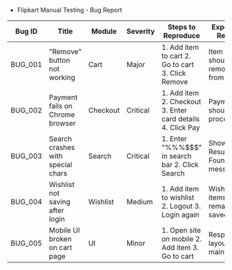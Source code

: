 * Flipkart Manual Testing - Bug Report

| Bug ID  | Title                         | Module    | Severity  | Steps to Reproduce                                  | Expected Result                     | Actual Result                     | Status     |
|---------|-------------------------------|-----------|-----------|---------------------------------------------------|-----------------------------------|---------------------------------|------------|
| BUG_001 | "Remove" button not working    | Cart      | Major     | 1. Add item to cart  2. Go to cart  3. Click Remove | Item should be removed from cart  | Nothing happens when clicked     | Open       |
| BUG_002 | Payment fails on Chrome browser | Checkout  | Critical  | 1. Add item  2. Checkout  3. Enter card details  4. Click Pay | Payment should be processed       | Page freezes and payment fails   | In Progress|
| BUG_003 | Search crashes with special chars | Search    | Critical  | 1. Enter "%%%$$$" in search bar  2. Click Search   | Show "No Results Found" message   | Application crashes              | Open       |
| BUG_004 | Wishlist not saving after login | Wishlist  | Medium    | 1. Add item to wishlist  2. Logout  3. Login again  | Wishlist items remain saved       | Wishlist is empty                | Open       |
| BUG_005 | Mobile UI broken on cart page   | UI        | Minor     | 1. Open site on mobile  2. Add item  3. Go to cart | Responsive layout maintained      | Layout broken and overlaps       | Open       |
